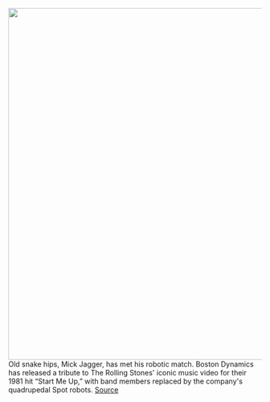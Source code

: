 <img src='https://cdn.vox-cdn.com/thumbor/duLGkT2_9mgCGTG6IgRDbnJ5n64=/0x0:1740x488/1200x0/filters:focal(0x0:1740x488):no_upscale()/cdn.vox-cdn.com/uploads/chorus_asset/file/22966410/Screen_Shot_2021_10_29_at_2.06.53_PM.png' width='700px' /><br/>
Old snake hips, Mick Jagger, has met his robotic match. Boston Dynamics has released a tribute to The Rolling Stones' iconic music video for their 1981 hit “Start Me Up,” with band members replaced by the company's quadrupedal Spot robots.
<a href='https://www.theverge.com/2021/10/29/22752389/boston-dynamics-spot-robot-dog-dancing-rolling-stones-start-me-up'> Source <a/>